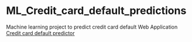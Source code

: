 # ML_Credit_card_default_predictions
Machine learning project to predict credit card default 
Web Application [Credit card default predictor](https://credit-default-1.herokuapp.com/)
